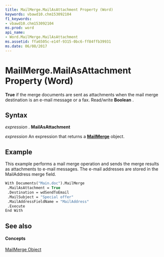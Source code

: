 ```yaml
---
title: MailMerge.MailAsAttachment Property (Word)
keywords: vbawd10.chm153092104
f1_keywords:
- vbawd10.chm153092104
ms.prod: word
api_name:
- Word.MailMerge.MailAsAttachment
ms.assetid: ffa6505c-e14f-9315-0bc6-ff84ffb39931
ms.date: 06/08/2017
---
```



# MailMerge.MailAsAttachment Property (Word)

 **True** if the merge documents are sent as attachments when the mail merge destination is an e-mail message or a fax. Read/write **Boolean** .


## Syntax

 _expression_ . **MailAsAttachment**

 _expression_ An expression that returns a **[MailMerge](Word.MailMerge.md)** object.


## Example

This example performs a mail merge operation and sends the merge results as attachments to e-mail messages. The e-mail addresses are stored in the MailAddress merge field.


```vb
With Documents("Main.doc").MailMerge 
 .MailAsAttachment = True 
 .Destination = wdSendToEmail 
 .MailSubject = "Special offer" 
 .MailAddressFieldName = "MailAddress" 
 .Execute 
End With
```


## See also


#### Concepts


[MailMerge Object](Word.MailMerge.md)

